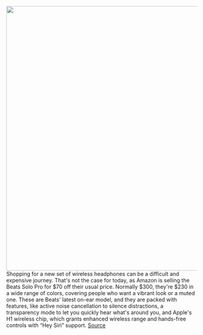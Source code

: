 <img src='https://cdn.vox-cdn.com/thumbor/gTZgYjl9X7sqxR0oDxxAj7SpR5s=/0x0:2040x1360/1200x800/filters:focal(819x696:1145x1022)/cdn.vox-cdn.com/uploads/chorus_image/image/67113544/cwelch_191024_3759_0003.0.jpg' width='700px' /><br/>
Shopping for a new set of wireless headphones can be a difficult and expensive journey. That's not the case for today, as Amazon is selling the Beats Solo Pro for $70 off their usual price. Normally $300, they're $230 in a wide range of colors, covering people who want a vibrant look or a muted one. These are Beats' latest on-ear model, and they are packed with features, like active noise cancellation to silence distractions, a transparency mode to let you quickly hear what's around you, and Apple's H1 wireless chip, which grants enhanced wireless range and hands-free controls with “Hey Siri” support.
<a href='https://www.theverge.com/good-deals/2020/7/27/21336120/beats-solo-pro-headphones-deal-ue-boom-3-amazon-echo-show-blink'> Source <a/>